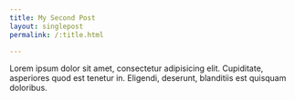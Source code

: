 ```yaml
---
title: My Second Post
layout: singlepost
permalink: /:title.html

---
```


<p><p>Lorem ipsum dolor sit amet, consectetur adipisicing elit. Cupiditate, asperiores quod est tenetur in. Eligendi, deserunt, blanditiis est quisquam doloribus.<!--more--></p>